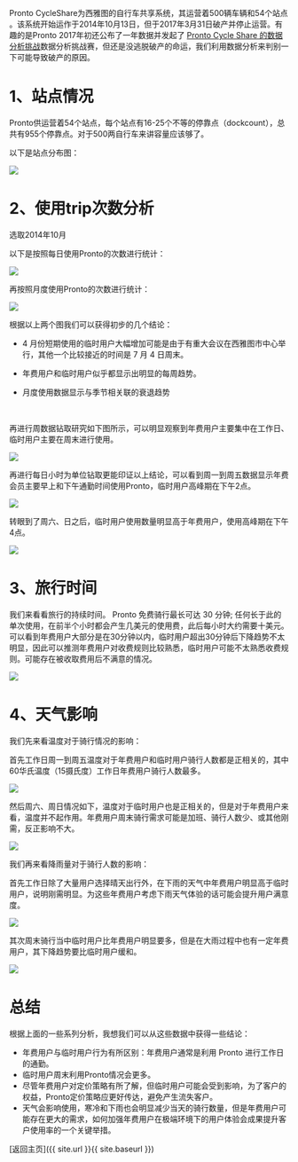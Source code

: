 Pronto CycleShare为西雅图的自行车共享系统，其运营着500辆车辆和54个站点 。该系统开始运作于2014年10月13日，但于2017年3月31日破产并停止运营。有趣的是Pronto 2017年初还公布了一年数据并发起了                                                                                   [Pronto Cycle Share 的数据分析挑战](http://www.prontocycleshare.com/datachallenge)数据分析挑战赛，但还是没逃脱破产的命运，我们利用数据分析来判别一下可能导致破产的原因。



# 1、站点情况

Pronto供运营着54个站点，每个站点有16-25个不等的停靠点（dockcount），总共有955个停靠点。对于500两自行车来讲容量应该够了。

以下是站点分布图：

![](http://p0bseao56.bkt.clouddn.com/Pronto%E5%81%9C%E9%9D%A0%E7%82%B9%E5%88%86%E5%B8%83.jpg)





# 2、使用trip次数分析

选取2014年10月

以下是按照每日使用Pronto的次数进行统计：

![](http://p0bseao56.bkt.clouddn.com/%E6%AF%8F%E6%97%A5%E4%BD%BF%E7%94%A8%E6%83%85%E5%86%B5.png)

再按照月度使用Pronto的次数进行统计：

![](http://p0bseao56.bkt.clouddn.com/%E6%9C%88%E5%BA%A6%E4%BD%BF%E7%94%A8%E9%87%8F.jpg)

根据以上两个图我们可以获得初步的几个结论：

-  4 月份短期使用的临时用户大幅增加可能是由于有重大会议在西雅图市中心举行，其他一个比较接近的时间是 7 月 4 日周末。

- 年费用户和临时用户似乎都显示出明显的每周趋势。

- 月度使用数据显示与季节相关联的衰退趋势

  ​

再进行周数据钻取研究如下图所示，可以明显观察到年费用户主要集中在工作日、临时用户主要在周末进行使用。

![](http://p0bseao56.bkt.clouddn.com/%E5%B7%A5%E4%BD%9C%E6%97%A5%E4%BD%BF%E7%94%A8%E6%83%85%E5%86%B5.jpg)

再进行每日小时为单位钻取更能印证以上结论，可以看到周一到周五数据显示年费会员主要早上和下午通勤时间使用Pronto，临时用户高峰期在下午2点。

![](http://p0bseao56.bkt.clouddn.com/HOUR%E8%A7%92%E5%BA%A6%E5%88%86%E6%9E%90.jpg)

转眼到了周六、日之后，临时用户使用数量明显高于年费用户，使用高峰期在下午4点。

![](http://p0bseao56.bkt.clouddn.com/hour%E5%91%A8%E6%9C%AB%E5%88%86%E6%9E%90.jpg)



# 3、旅行时间

我们来看看旅行的持续时间。 Pronto 免费骑行最长可达 30 分钟; 任何长于此的单次使用，在前半个小时都会产生几美元的使用费，此后每小时大约需要十美元。可以看到年费用户大部分是在30分钟以内，临时用户超出30分钟后下降趋势不太明显，因此可以推测年费用户对收费规则比较熟悉，临时用户可能不太熟悉收费规则。可能存在被收取费用后不满意的情况。

![](http://p0bseao56.bkt.clouddn.com/%E9%AA%91%E8%A1%8C%E6%97%B6%E9%97%B4.jpg)



# 4、天气影响

我们先来看温度对于骑行情况的影响：

首先工作日周一到周五温度对于年费用户和临时用户骑行人数都是正相关的，其中60华氏温度（15摄氏度）工作日年费用户骑行人数最多。

![](http://p0bseao56.bkt.clouddn.com/%E5%B7%A5%E4%BD%9C%E6%97%A5%E6%B8%A9%E5%BA%A6.jpg)

然后周六、周日情况如下，温度对于临时用户也是正相关的，但是对于年费用户来看，温度并不起作用。年费用户周末骑行需求可能是加班、骑行人数少、或其他刚需，反正影响不大。

![](http://p0bseao56.bkt.clouddn.com/%E5%91%A8%E6%9C%AB%E6%B8%A9%E5%BA%A6%E5%BD%B1%E5%93%8D.jpg)

我们再来看降雨量对于骑行人数的影响：

首先工作日除了大量用户选择晴天出行外，在下雨的天气中年费用户明显高于临时用户，说明刚需明显。为这些年费用户考虑下雨天气体验的话可能会提升用户满意度。

![](http://p0bseao56.bkt.clouddn.com/%E9%99%8D%E9%9B%A8.jpg)



其次周末骑行当中临时用户比年费用户明显要多，但是在大雨过程中也有一定年费用户，其下降趋势要比临时用户缓和。

![](http://p0bseao56.bkt.clouddn.com/%E9%99%8D%E9%9B%A8%E5%91%A8%E6%9C%AB.jpg)



# 总结

根据上面的一些系列分析，我想我们可以从这些数据中获得一些结论：

- 年费用户与临时用户行为有所区别：年费用户通常是利用 Pronto 进行工作日的通勤。
- 临时用户周末利用Pronto情况会更多。
- 尽管年费用户对定价策略有所了解，但临时用户可能会受到影响，为了客户的权益，Pronto定价策略应更好传达，避免产生流失客户。
- 天气会影响使用，寒冷和下雨也会明显减少当天的骑行数量，但是年费用户可能存在更大的需求，如何加强年费用户在极端环境下的用户体验会成果提升客户使用率的一个关键举措。





[返回主页]({{ site.url }}{{ site.baseurl }})